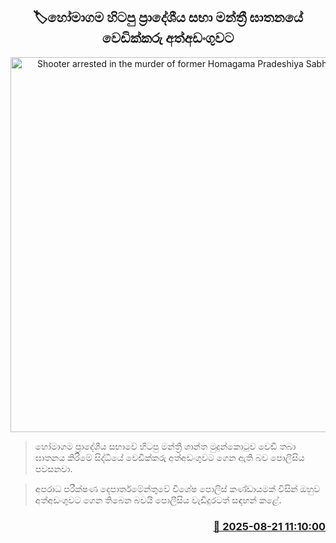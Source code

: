 <p align='center'><b><h2 align='center' title='Shooter arrested in the murder of former Homagama Pradeshiya Sabha member'>🏷හෝමාගම හිටපු ප්‍රාදේශීය සභා මන්ත්‍රී ඝාතනයේ වෙඩික්කරු අත්අඩංගුවට</h2></b></p>
<p align='center'><img src='https://helakuru.sgp1.cdn.digitaloceanspaces.com/esana/images/lib/arrested2[1].jpg' width='600' alt='Shooter arrested in the murder of former Homagama Pradeshiya Sabha member'></p>

> හෝමාගම ප්‍රාදේශීය සභාවේ හිටපු මන්ත්‍රී ශාන්ත මුදුන්කොටුව වෙඩි තබා ඝාතනය කිරිමේ සිද්ධියේ වෙඩික්කරු අත්අඩංගුවට ගෙන ඇති බව පොලීසිය පවසනවා.

> අපරාධ පරීක්ෂණ දෙපාර්තමේන්තුවේ විශේෂ පොලිස් කණ්ඩායමක් විසින් ඔහුව අත්අඩංගුවට ගෙන තිබෙන බවයි පොලීසිය වැඩිදුරටත් සඳහන් කළේ.



<h3 align='right'><a href='https://www.helakuru.lk/esana/p/112887/'>📅 2025-08-21 11:10:00</a></h3>
